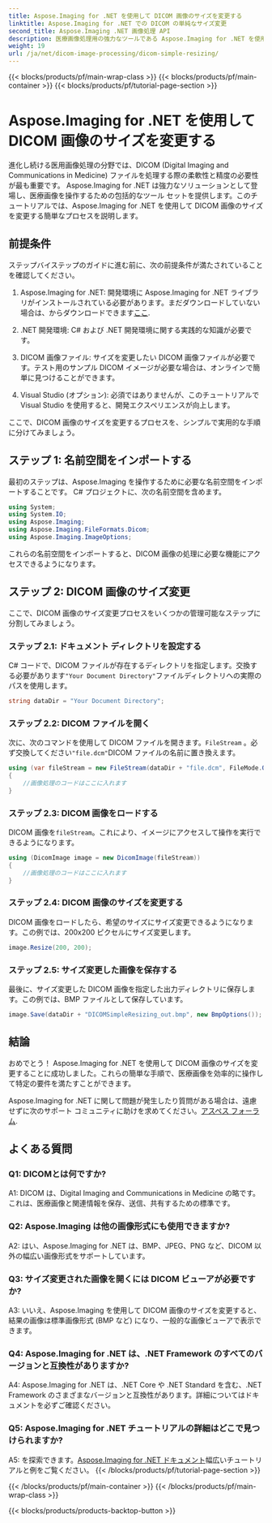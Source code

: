 ```yaml
---
title: Aspose.Imaging for .NET を使用して DICOM 画像のサイズを変更する
linktitle: Aspose.Imaging for .NET での DICOM の単純なサイズ変更
second_title: Aspose.Imaging .NET 画像処理 API
description: 医療画像処理用の強力なツールである Aspose.Imaging for .NET を使用して DICOM 画像のサイズを変更する方法を学びます。シンプルな手順で正確な結果が得られます。
weight: 19
url: /ja/net/dicom-image-processing/dicom-simple-resizing/
---
```


{{< blocks/products/pf/main-wrap-class >}}
{{< blocks/products/pf/main-container >}}
{{< blocks/products/pf/tutorial-page-section >}}

# Aspose.Imaging for .NET を使用して DICOM 画像のサイズを変更する

進化し続ける医用画像処理の分野では、DICOM (Digital Imaging and Communications in Medicine) ファイルを処理する際の柔軟性と精度の必要性が最も重要です。 Aspose.Imaging for .NET は強力なソリューションとして登場し、医療画像を操作するための包括的なツール セットを提供します。このチュートリアルでは、Aspose.Imaging for .NET を使用して DICOM 画像のサイズを変更する簡単なプロセスを説明します。 

## 前提条件

ステップバイステップのガイドに進む前に、次の前提条件が満たされていることを確認してください。

1.  Aspose.Imaging for .NET: 開発環境に Aspose.Imaging for .NET ライブラリがインストールされている必要があります。まだダウンロードしていない場合は、からダウンロードできます[ここ](https://releases.aspose.com/imaging/net/).

2. .NET 開発環境: C# および .NET 開発環境に関する実践的な知識が必要です。

3. DICOM 画像ファイル: サイズを変更したい DICOM 画像ファイルが必要です。テスト用のサンプル DICOM イメージが必要な場合は、オンラインで簡単に見つけることができます。

4. Visual Studio (オプション): 必須ではありませんが、このチュートリアルで Visual Studio を使用すると、開発エクスペリエンスが向上します。

ここで、DICOM 画像のサイズを変更するプロセスを、シンプルで実用的な手順に分けてみましょう。

## ステップ 1: 名前空間をインポートする

最初のステップは、Aspose.Imaging を操作するために必要な名前空間をインポートすることです。 C# プロジェクトに、次の名前空間を含めます。

```csharp
using System;
using System.IO;
using Aspose.Imaging;
using Aspose.Imaging.FileFormats.Dicom;
using Aspose.Imaging.ImageOptions;
```

これらの名前空間をインポートすると、DICOM 画像の処理に必要な機能にアクセスできるようになります。

## ステップ 2: DICOM 画像のサイズ変更

ここで、DICOM 画像のサイズ変更プロセスをいくつかの管理可能なステップに分割してみましょう。

### ステップ 2.1: ドキュメント ディレクトリを設定する

C# コードで、DICOM ファイルが存在するディレクトリを指定します。交換する必要があります`"Your Document Directory"`ファイルディレクトリへの実際のパスを使用します。

```csharp
string dataDir = "Your Document Directory";
```

### ステップ 2.2: DICOM ファイルを開く

次に、次のコマンドを使用して DICOM ファイルを開きます。`FileStream` 。必ず交換してください`"file.dcm"`DICOM ファイルの名前に置き換えます。

```csharp
using (var fileStream = new FileStream(dataDir + "file.dcm", FileMode.Open, FileAccess.Read))
{
    //画像処理のコードはここに入れます
}
```

### ステップ 2.3: DICOM 画像をロードする

DICOM 画像を`fileStream`。これにより、イメージにアクセスして操作を実行できるようになります。

```csharp
using (DicomImage image = new DicomImage(fileStream))
{
    //画像処理のコードはここに入れます
}
```

### ステップ 2.4: DICOM 画像のサイズを変更する

DICOM 画像をロードしたら、希望のサイズにサイズ変更できるようになります。この例では、200x200 ピクセルにサイズ変更します。

```csharp
image.Resize(200, 200);
```

### ステップ 2.5: サイズ変更した画像を保存する

最後に、サイズ変更した DICOM 画像を指定した出力ディレクトリに保存します。この例では、BMP ファイルとして保存しています。

```csharp
image.Save(dataDir + "DICOMSimpleResizing_out.bmp", new BmpOptions());
```

## 結論

おめでとう！ Aspose.Imaging for .NET を使用して DICOM 画像のサイズを変更することに成功しました。これらの簡単な手順で、医療画像を効率的に操作して特定の要件を満たすことができます。

 Aspose.Imaging for .NET に関して問題が発生したり質問がある場合は、遠慮せずに次のサポート コミュニティに助けを求めてください。[アスペス フォーラム](https://forum.aspose.com/).

## よくある質問

### Q1: DICOMとは何ですか?

A1: DICOM は、Digital Imaging and Communications in Medicine の略です。これは、医療画像と関連情報を保存、送信、共有するための標準です。

### Q2: Aspose.Imaging は他の画像形式にも使用できますか?

A2: はい、Aspose.Imaging for .NET は、BMP、JPEG、PNG など、DICOM 以外の幅広い画像形式をサポートしています。

### Q3: サイズ変更された画像を開くには DICOM ビューアが必要ですか?

A3: いいえ、Aspose.Imaging を使用して DICOM 画像のサイズを変更すると、結果の画像は標準画像形式 (BMP など) になり、一般的な画像ビューアで表示できます。

### Q4: Aspose.Imaging for .NET は、.NET Framework のすべてのバージョンと互換性がありますか?

A4: Aspose.Imaging for .NET は、.NET Core や .NET Standard を含む、.NET Framework のさまざまなバージョンと互換性があります。詳細についてはドキュメントを必ずご確認ください。

### Q5: Aspose.Imaging for .NET チュートリアルの詳細はどこで見つけられますか?

 A5: を探索できます。[Aspose.Imaging for .NET ドキュメント](https://reference.aspose.com/imaging/net/)幅広いチュートリアルと例をご覧ください。
{{< /blocks/products/pf/tutorial-page-section >}}

{{< /blocks/products/pf/main-container >}}
{{< /blocks/products/pf/main-wrap-class >}}

{{< blocks/products/products-backtop-button >}}
